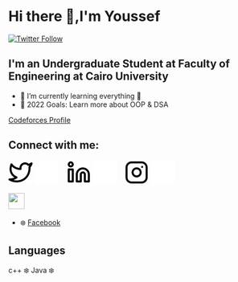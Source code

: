 # Hi there 👋,I'm Youssef


[![Twitter Follow](https://img.shields.io/twitter/follow/yoyobunt?color=1DA1F2&logo=twitter&style=for-the-badge)](https://twitter.com/yoyobunt)
## I'm an Undergraduate Student at Faculty of Engineering at Cairo University

- 🌱 I’m currently learning everything 🤣
- 🥅 2022 Goals: Learn more about OOP & DSA
 
 [Codeforces Profile](https://codeforces.com/profile/yoyobunt)
 

 ## Connect with me:

[![Twitter](./img/twitter-light.svg)](https://twitter.com/yoyobunt#gh-light-mode-only)
[![Twitter](./img/twitter-dark.svg)](https://twitter.com/yoyobunt#gh-dark-mode-only)
&nbsp;&nbsp;
[![Linkedin](./img/linkedin-light.svg)]([linkedin]#gh-light-mode-only)
[![Linkedin](./img/linkedin-dark.svg)]([linkedin]#gh-dark-mode-only)
&nbsp;&nbsp;
[![Instagram](./img/instagram-light.svg)](https://www.instagram.com/youssef_ashraf71/#gh-light-mode-only)
[![Instagram](./img/instagram-dark.svg)](https://www.instagram.com/youssef_ashraf71/#gh-dark-mode-only)

[<img height="32" width="32" src="https://cdn.jsdelivr.net/npm/simple-icons@v6/icons/codeforces.svg" />](https://codeforces.com/profile/yoyobunt)



- ❄️ [Facebook](https://www.facebook.com/profile.php?id=100004525787159)



##  Languages 
 
c++  ❄️
Java ❄️











[twitter]: https://twitter.com/yoyobunt
[instagram]: https://www.instagram.com/youssef_ashraf71/
[linkedin]: https://linkedin.com/in/

